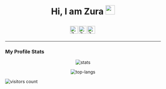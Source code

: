 <h1 align="center">Hi, I am Zura <img src="https://media.giphy.com/media/hvRJCLFzcasrR4ia7z/giphy.gif" width="30px; margin-top: 10px;" ></h1>

<div style="display: flex; justify-content: center; margin-top: 40px;" align="center">
    <a target="_blank" href="https://facebook.com/kurtana.py">
        <img align="left" alt="Zura Kurtanidze's Facebook" src="https://www.flaticon.com/svg/static/icons/svg/733/733547.svg" width="25" style="position: relative; bottom: 10px;" />
    </a>
    <a target="blank_" href="https://instagram.com/kurtana.py">
        <img align="left" alt="Zura Kurtanidze's Instagram" src="https://www.flaticon.com/svg/static/icons/svg/2111/2111463.svg" width="25" style="position: relative; bottom: 10px;" />
    </a>
    <a target="_blank" href="mailto:zura.kurta@gmail.com">
        <img align="left" alt="Zura Kurtanidze's Gmail" src="https://www.flaticon.com/svg/static/icons/svg/732/732200.svg" width="25" style="position: relative; bottom: 10px;" />
    </a>
</div>

---


### My Profile Stats
<p style="text-align: center;"><img src="https://github-readme-stats.vercel.app/api?username=zura12337&show_icons=true&theme=dracula" alt="stats"/></p>
<p style="text-align: center;"><img src="https://github-readme-stats.vercel.app/api/top-langs/?username=zura12337&layout=compact&theme=dracula" alt="top-langs"/></p>


<img src="https://profile-counter.glitch.me/zura12337/count.svg" alt="visitors count" align="middle"/>
